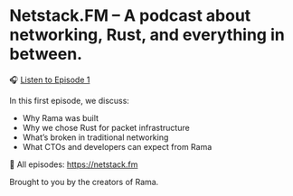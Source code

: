 # Netstack.FM – A podcast about networking, Rust, and everything in between.

🎧 [Listen to Episode 1](https://netstack.fm/#episode-1)

In this first episode, we discuss:
- Why Rama was built
- Why we chose Rust for packet infrastructure
- What’s broken in traditional networking
- What CTOs and developers can expect from Rama

🔗 All episodes: <https://netstack.fm>

Brought to you by the creators of Rama.
